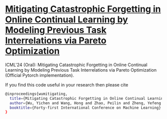 # [Mitigating Catastrophic Forgetting in Online Continual Learning by Modeling Previous Task Interrelations via Pareto Optimization]([https://github.com/WuYichen-97/Meta-Continual-Learning-Revisited-ICLR2024](https://openreview.net/pdf?id=olbTrkWo1D)) 
ICML'24 (Oral): Mitigating Catastrophic Forgetting in Online Continual Learning by Modeling Previous Task Interrelations via Pareto Optimization  (Official Pytorch implementation).  


If you find this code useful in your research then please cite  
```bash
@inproceedings{wumitigating,
  title={Mitigating Catastrophic Forgetting in Online Continual Learning by Modeling Previous Task Interrelations via Pareto Optimization},
  author={Wu, Yichen and Wang, Hong and Zhao, Peilin and Zheng, Yefeng and Wei, Ying and Huang, Long-Kai},
  booktitle={Forty-first International Conference on Machine Learning}
}
``` 
